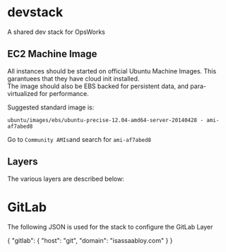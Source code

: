 devstack
========

A shared dev stack for OpsWorks



EC2 Machine Image
-----------------

All instances should be started on official Ubuntu Machine Images. This garantuees that they have cloud init installed.  
The image should also be EBS backed for persistent data, and para-virtualized for performance.

Suggested standard image is:

    ubuntu/images/ebs/ubuntu-precise-12.04-amd64-server-20140428 - ami-af7abed8

Go to `Community AMIs`and search for `ami-af7abed8`



Layers
------

The various layers are described below:

GitLab
======

The following JSON is used for the stack to configure the GitLab Layer

{
 "gitlab":
  {
   "host": "git",
    "domain": "isassaabloy.com"
  }
}